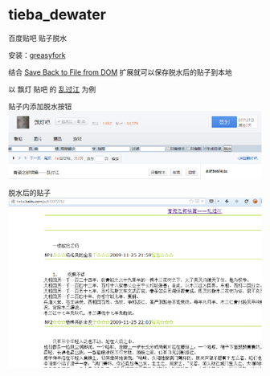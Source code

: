 tieba_dewater
===================

百度贴吧 贴子脱水

安装：[greasyfork](https://greasyfork.org/zh-CN/scripts/4078-tieba-dewater)

结合 [Save Back to File from DOM](https://addons.mozilla.org/zh-CN/firefox/addon/save-back-to-file-from-dom/?src=api) 扩展就可以保存脱水后的贴子到本地

以 飘灯 贴吧 的 [乱过江](http://tieba.baidu.com/p/673372712) 为例

贴子内添加脱水按钮
![form](dewater_form.png)

脱水后的贴子
![thread](dewater_thread.png)


